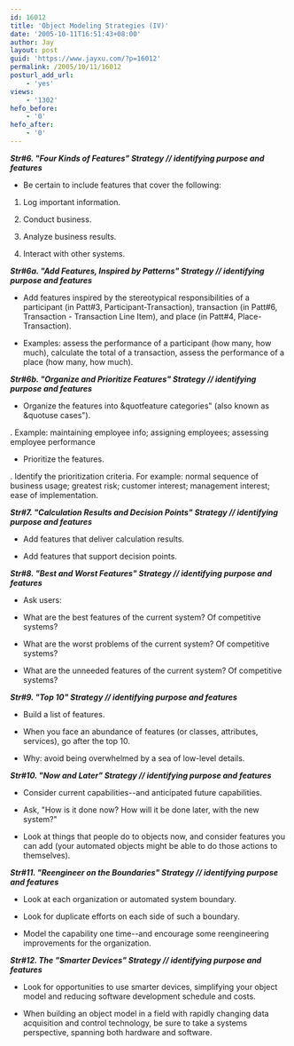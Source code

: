 ```yaml
---
id: 16012
title: 'Object Modeling Strategies (IV)'
date: '2005-10-11T16:51:43+08:00'
author: Jay
layout: post
guid: 'https://www.jayxu.com/?p=16012'
permalink: /2005/10/11/16012
posturl_add_url:
    - 'yes'
views:
    - '1302'
hefo_before:
    - '0'
hefo_after:
    - '0'
---
```


<i><strong>Str#6. "Four Kinds of Features" Strategy // identifying purpose and features</strong></i>

- Be certain to include features that cover the following:

1. Log important information.

2. Conduct business.

3. Analyze business results.

4. Interact with other systems.

<i>
<strong>Str#6a. "Add Features, Inspired by Patterns" Strategy // identifying purpose and features</strong></i>

- Add features inspired by the stereotypical responsibilities of a participant (in Patt#3, Participant-Transaction), transaction (in Patt#6, Transaction - Transaction Line Item), and place (in Patt#4, Place-Transaction).

- Examples: assess the performance of a participant (how many, how much), calculate the total of a transaction, assess the performance of a place (how many, how much).

<i>
<strong>Str#6b. "Organize and Prioritize Features" Strategy // identifying purpose and features</strong></i>

- Organize the features into &amp;quotfeature categories" (also known as &amp;quotuse cases").

. Example: maintaining employee info; assigning employees; assessing employee performance

- Prioritize the features.

. Identify the prioritization criteria. For example: normal sequence of business usage; greatest risk; customer interest; management interest; ease of implementation.

<i>
<strong>Str#7. "Calculation Results and Decision Points" Strategy // identifying purpose and features</strong></i>

- Add features that deliver calculation results.

- Add features that support decision points.

<i>
<strong>Str#8. "Best and Worst Features" Strategy // identifying purpose and features</strong></i>

- Ask users:

- What are the best features of the current system? Of competitive systems?

- What are the worst problems of the current system? Of competitive systems?

- What are the unneeded features of the current system? Of competitive systems?

<i>
<strong>Str#9. "Top 10" Strategy // identifying purpose and features</strong></i>

- Build a list of features.

- When you face an abundance of features (or classes, attributes, services), go after the top 10.

- Why: avoid being overwhelmed by a sea of low-level details.

<i>
<strong>Str#10. "Now and Later" Strategy // identifying purpose and features</strong></i>

- Consider current capabilities--and anticipated future capabilities.

- Ask, "How is it done now? How will it be done later, with the new system?"

- Look at things that people do to objects now, and consider features you can add (your automated objects might be able to do those actions to themselves).

<i>
<strong>Str#11. "Reengineer on the Boundaries" Strategy // identifying purpose and features</strong></i>

- Look at each organization or automated system boundary.

- Look for duplicate efforts on each side of such a boundary.

- Model the capability one time--and encourage some reengineering improvements for the organization.

<i>
<strong>Str#12. The "Smarter Devices" Strategy // identifying purpose and features</strong></i>

- Look for opportunities to use smarter devices, simplifying your object model and reducing software development schedule and costs.

- When building an object model in a field with rapidly changing data acquisition and control technology, be sure to take a systems perspective, spanning both hardware and software.